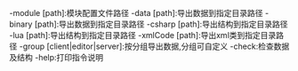 -module [path]:模块配置文件路径
-data [path]:导出数据到指定目录路径
-binary [path]:导出数据到指定目录路径
-csharp [path]:导出结构到指定目录路径
-lua [path]:导出结构到指定目录路径
-xmlCode [path]:导出xml类到指定目录路径
-group [client|editor|server]:按分组导出数据,分组可自定义
-check:检查数据及结构
-help:打印指令说明